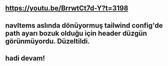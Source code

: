 ## https://youtu.be/BrrwtCt7d-Y?t=3198

## navItems aslında dönüyormuş tailwind config'de path ayarı bozuk olduğu için header düzgün görünmüyordu. Düzeltildi.

## hadi devam!